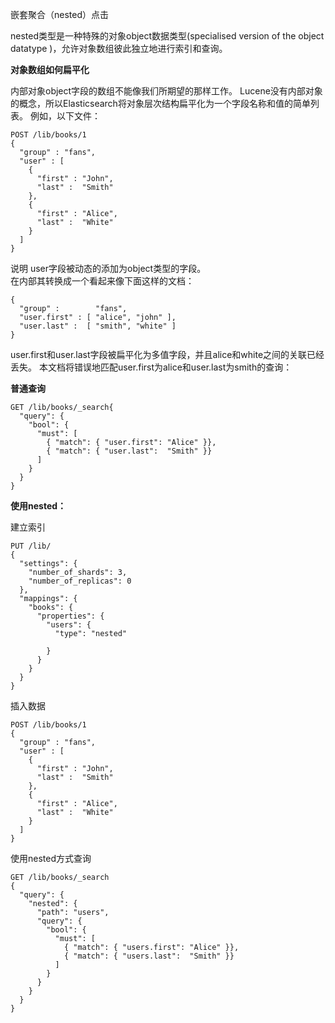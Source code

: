 嵌套聚合（nested）点击

nested类型是一种特殊的对象object数据类型(specialised version of the object datatype )，允许对象数组彼此独立地进行索引和查询。

**对象数组如何扁平化**

内部对象object字段的数组不能像我们所期望的那样工作。 Lucene没有内部对象的概念，所以Elasticsearch将对象层次结构扁平化为一个字段名称和值的简单列表。 例如，以下文件：

```
POST /lib/books/1
{
  "group" : "fans",
  "user" : [ 
    {
      "first" : "John",
      "last" :  "Smith"
    },
    {
      "first" : "Alice",
      "last" :  "White"
    }
  ]
}
```

说明
user字段被动态的添加为object类型的字段。  
在内部其转换成一个看起来像下面这样的文档：

```
{
  "group" :        "fans",
  "user.first" : [ "alice", "john" ],
  "user.last" :  [ "smith", "white" ]
}
```

user.first和user.last字段被扁平化为多值字段，并且alice和white之间的关联已经丢失。 本文档将错误地匹配user.first为alice和user.last为smith的查询：

**普通查询**

```
GET /lib/books/_search{
  "query": {
    "bool": {
      "must": [
        { "match": { "user.first": "Alice" }},
        { "match": { "user.last":  "Smith" }}
      ]
    }
  }
}
```

**使用nested：**

建立索引

```
PUT /lib/
{
  "settings": {
    "number_of_shards": 3,
    "number_of_replicas": 0
  },
  "mappings": {
    "books": {
      "properties": {
        "users": {
          "type": "nested"
          
        }
      }
    }
  }
}
```

插入数据

```
POST /lib/books/1
{
  "group" : "fans",
  "user" : [ 
    {
      "first" : "John",
      "last" :  "Smith"
    },
    {
      "first" : "Alice",
      "last" :  "White"
    }
  ]
}
```

使用nested方式查询

```
GET /lib/books/_search
{
  "query": {
    "nested": {
      "path": "users",
      "query": {
        "bool": {
          "must": [
            { "match": { "users.first": "Alice" }},
            { "match": { "users.last":  "Smith" }} 
          ]
        }
      }
    }
  }
}
```
